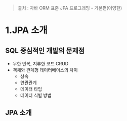 > 출처 : 자바 ORM 표준 JPA 프로그래밍 - 기본편(이영한)

# 1.JPA 소개
## SQL 중심적인 개발의 문제점
- 무한 반복, 지루한 코드 CRUD
- 객체와 관계형 데이터베이스의 차이
  * 상속
  * 연관관계
  * 데이터 타입
  * 데이터 식별 방법


## JPA 소개
